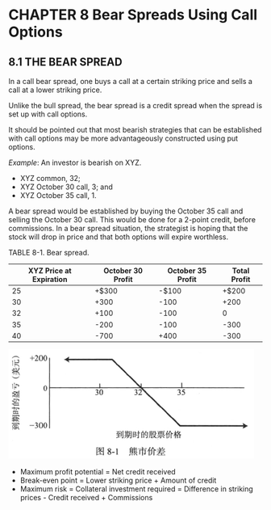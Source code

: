 # CHAPTER 8 Bear Spreads Using Call Options

## 8.1 THE BEAR SPREAD

In a call bear spread, one buys a call at a certain striking price and sells a call at a lower striking price.

Unlike the bull spread, the bear spread is a credit spread when the spread is set up with call options.

It should be pointed out that most bearish strategies that can be established with call options may be more advantageously constructed using put options.

*Example*: An investor is bearish on XYZ.

- XYZ common, 32;
- XYZ October 30 call, 3; and
- XYZ October 35 call, 1.

A bear spread would be established by buying the October 35 call and selling the October 30 call. This would be done for a 2-point credit, before commissions. In a bear spread situation, the strategist is hoping that the stock will drop in price and that both options will expire worthless.

TABLE 8-1. Bear spread.

|XYZ Price at Expiration|October 30 Profit|October 35 Profit|Total Profit|
|--|--|--|--|
|25|+$300|-$100|+$200|
|30|+300|-100|+200|
|32|+100|-100|0|
|35|-200|-100|-300|
|40|-700|+400|-300|

![FIGURE 8-1](https://github.com/iknowledges/BlogImage/blob/main/Option/Figure-8-1.png?raw=true)

- Maximum profit potential = Net credit received
- Break-even point = Lower striking price + Amount of credit
- Maximum risk = Collateral investment required = Difference in striking prices - Credit received + Commissions
